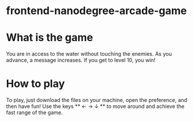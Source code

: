 
frontend-nanodegree-arcade-game
===============================

What is the game
================

You are in access to the water without touching the enemies. As you advance, a message increases. If you get to level 10, you win!

How to play
===========

To play, just download the files on your machine, open the preference, and then have fun!
Use the keys ** ← → ↓ ** to move around and achieve the fast range of the game.